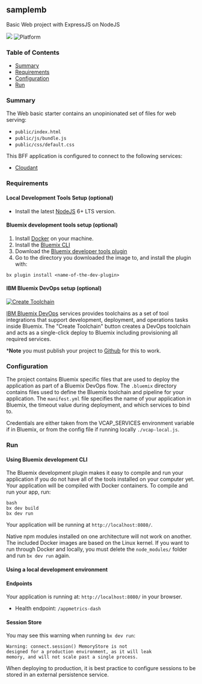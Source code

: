 ## samplemb

Basic Web project with ExpressJS on NodeJS

[![](https://img.shields.io/badge/bluemix-powered-blue.svg)](https://bluemix.net)
![Platform](https://img.shields.io/badge/platform-NODE-lightgrey.svg?style=flat)

### Table of Contents
* [Summary](#summary)
* [Requirements](#requirements)
* [Configuration](#configuration)
* [Run](#run)

### Summary

The Web basic starter contains an unopinionated set of files for web serving:

- `public/index.html`
- `public/js/bundle.js`
- `public/css/default.css`

 
This BFF application is configured to connect to the following services:
 
 
- [Cloudant](https://console.ng.bluemix.net/catalog/services/cloudant-nosql-db/)
 
 

### Requirements
#### Local Development Tools Setup (optional)

- Install the latest [NodeJS](https://nodejs.org/en/download/) 6+ LTS version.

#### Bluemix development tools setup (optional)

1. Install [Docker](http://docker.io) on your machine.
2. Install the [Bluemix CLI](https://console.ng.bluemix.net/docs/cli/index.html)
3. Download the [Bluemix developer tools plugin](https://plugins.ng.bluemix.net/ui/repository.html#bluemix-plugins)
4. Go to the directory you downloaded the image to, and install the plugin with:

  `bx plugin install <name-of-the-dev-plugin>`

#### IBM Bluemix DevOps setup (optional) 

[![Create Toolchain](https://console.ng.bluemix.net/devops/graphics/create_toolchain_button.png)](https://console.ng.bluemix.net/devops/setup/deploy/)

[IBM Bluemix DevOps](https://www.ibm.com/cloud-computing/bluemix/devops) services provides toolchains as a set of tool integrations that support development, deployment, and operations tasks inside Bluemix. The "Create Toolchain" button creates a DevOps toolchain and acts as a single-click deploy to Bluemix including provisioning all required services. 

***Note** you must publish your project to [Github](https://github.com/) for this to work.

### Configuration

The project contains Bluemix specific files that are used to deploy the application as part of a Bluemix DevOps flow. The `.bluemix` directory contains files used to define the Bluemix toolchain and pipeline for your application. The `manifest.yml` file specifies the name of your application in Bluemix, the timeout value during deployment, and which services to bind to.

Credentials are either taken from the VCAP_SERVICES environment variable if in Bluemix, or from the config file if running locally `./vcap-local.js`. 


### Run
#### Using Bluemix development CLI
The Bluemix development plugin makes it easy to compile and run your application if you do not have all of the tools installed on your computer yet. Your application will be compiled with Docker containers. To compile and run your app, run:

```
bash
bx dev build
bx dev run
```

Your application will be running at `http://localhost:8080/`.

Native npm modules installed on one architecture will not work on another. The included Docker images are based on the Linux kernel. If you want to run through Docker and locally, you must delete the `node_modules/` folder and run `bx dev run` again.


#### Using a local development environment


#### Endpoints

Your application is running at: `http://localhost:8080/` in your browser.

- Health endpoint: `/appmetrics-dash`


#### Session Store
You may see this warning when running `bx dev run`:
```
Warning: connect.session() MemoryStore is not
designed for a production environment, as it will leak
memory, and will not scale past a single process.
```
When deploying to production, it is best practice to configure sessions to be stored in an external persistence service.
